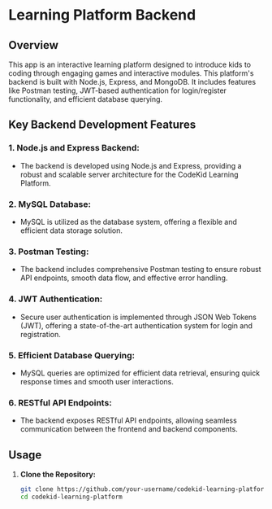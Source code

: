 # Learning Platform Backend

## Overview

This app is an interactive learning platform designed to introduce kids to coding through engaging games and interactive modules. This platform's backend is built with Node.js, Express, and MongoDB. It includes features like Postman testing, JWT-based authentication for login/register functionality, and efficient database querying.

## Key Backend Development Features

### 1. **Node.js and Express Backend:**
   - The backend is developed using Node.js and Express, providing a robust and scalable server architecture for the CodeKid Learning Platform.

### 2. **MySQL Database:**
   - MySQL is utilized as the database system, offering a flexible and efficient data storage solution.

### 3. **Postman Testing:**
   - The backend includes comprehensive Postman testing to ensure robust API endpoints, smooth data flow, and effective error handling.

### 4. **JWT Authentication:**
   - Secure user authentication is implemented through JSON Web Tokens (JWT), offering a state-of-the-art authentication system for login and registration.

### 5. **Efficient Database Querying:**
   - MySQL queries are optimized for efficient data retrieval, ensuring quick response times and smooth user interactions.

### 6. **RESTful API Endpoints:**
   - The backend exposes RESTful API endpoints, allowing seamless communication between the frontend and backend components.

## Usage

1. **Clone the Repository:**
   ```bash
   git clone https://github.com/your-username/codekid-learning-platform.git
   cd codekid-learning-platform
